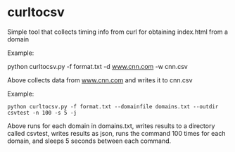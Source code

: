# curltocsv
Simple tool that collects timing info from curl for obtaining index.html from a domain

Example:

   python curltocsv.py -f format.txt -d www.cnn.com -w cnn.csv

Above collects data from www.cnn.com and writes it to cnn.csv

Example:

    python curltocsv.py -f format.txt --domainfile domains.txt --outdir csvtest -n 100 -s 5 -j

Above runs for each domain in domains.txt, writes results to a directory called csvtest, writes results as json, runs the command 100 times for each domain, and sleeps 5 seconds between each command.

